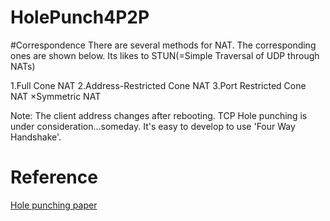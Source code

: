 # HolePunch4P2P

#Correspondence
There are several methods for NAT. The corresponding ones are shown below.
Its likes to STUN(=Simple Traversal of UDP through NATs)

1.Full Cone NAT
2.Address-Restricted Cone NAT
3.Port Restricted Cone NAT
×Symmetric NAT


Note:
The client address changes after rebooting.
TCP Hole punching is under consideration...someday. It's easy to develop to use 'Four Way Handshake'.


# Reference
[Hole punching paper](http://www.brynosaurus.com/pub/net/p2pnat/)
